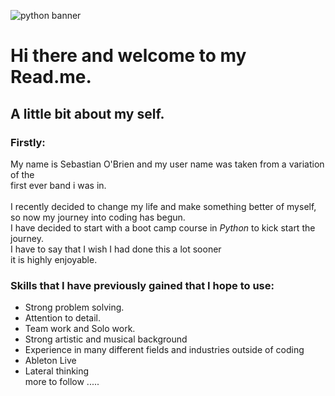 
![python banner](https://github.com/tentomoosh/tentomoosh/assets/162490021/edb20c69-fd1c-401c-93b4-495b9c6e4d2b)

# Hi there and welcome to my Read.me.
## A little bit about my self.
### Firstly:
My name is Sebastian O'Brien and my user name was taken from a variation of the <br />first ever band i was in.<br />
<br />
I recently decided to change my life and make something better of myself, so now my journey into coding has begun.<br />
I have decided to start with a boot camp course in *Python* to kick start the journey.<br />I have to say that I wish I had done this a lot sooner<br />it is highly 
enjoyable.

### Skills that I have previously gained that I hope to use:

* Strong problem solving.
* Attention to detail.
* Team work and Solo work.
* Strong artistic and musical background
* Experience in many different fields and industries outside of coding
* Ableton Live
* Lateral thinking<br />
more to follow .....



<!--
**tentomoosh/tentomoosh** is a ✨ _special_ ✨ repository because its `README.md` (this file) appears on your GitHub profile.

Here are some ideas to get you started:

- 🔭 I’m currently working on ...
- 🌱 I’m currently learning ...
- 👯 I’m looking to collaborate on ...
- 🤔 I’m looking for help with ...
- 💬 Ask me about ...
- 📫 How to reach me: ...
- 😄 Pronouns: ...
- ⚡ Fun fact: ...
-->

